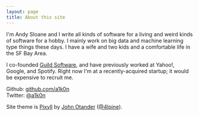 ```yaml
---
layout: page
title: About this site
---
```

I'm Andy Sloane and I write all kinds of software for a living and weird kinds
of software for a hobby. I mainly work on big data and machine learning type
things these days. I have a wife and two kids and a comfortable life in the SF
Bay Area.

I co-founded [Guild Software](https://vendetta-online.com/), and have
previously worked at Yahoo!, Google, and Spotify.  Right now I'm at a
recently-acquired startup; it would be expensive to recruit me.

Github: [github.com/a1k0n](https://www.github.com/a1k0n/)<br>
Twitter: [@a1k0n](http://twitter.com/a1k0n/)

Site theme is <a href="http://pixyll.com">Pixyll</a> by <a
href="http://johnotander.com">John Otander</a> (<a
href="https://twitter.com/4lpine">@4lpine</a>).
